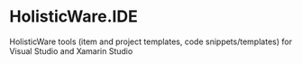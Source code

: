 HolisticWare.IDE
================

HolisticWare tools (item and project templates, code snippets/templates) for Visual Studio and Xamarin Studio

